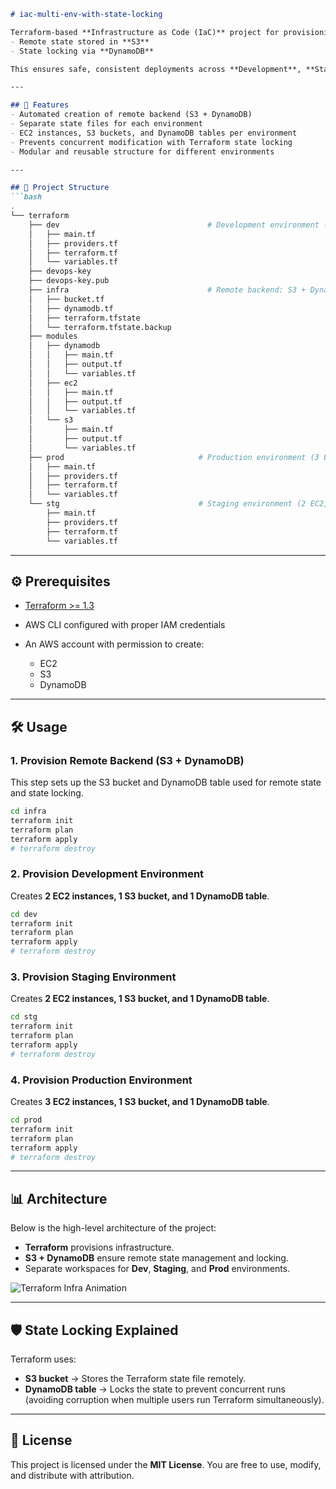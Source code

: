 ````markdown
# iac-multi-env-with-state-locking

Terraform-based **Infrastructure as Code (IaC)** project for provisioning **multi-environment AWS infrastructure** with:
- Remote state stored in **S3**
- State locking via **DynamoDB**

This ensures safe, consistent deployments across **Development**, **Staging**, and **Production** environments.

---

## 🚀 Features
- Automated creation of remote backend (S3 + DynamoDB)
- Separate state files for each environment
- EC2 instances, S3 buckets, and DynamoDB tables per environment
- Prevents concurrent modification with Terraform state locking
- Modular and reusable structure for different environments

---

## 📂 Project Structure
```bash
.
└── terraform
    ├── dev                                 # Development environment (2 EC2, S3, DynamoDB)
    │   ├── main.tf
    │   ├── providers.tf
    │   ├── terraform.tf
    │   └── variables.tf
    ├── devops-key
    ├── devops-key.pub
    ├── infra                               # Remote backend: S3 + DynamoDB for state locking
    │   ├── bucket.tf
    │   ├── dynamodb.tf
    │   ├── terraform.tfstate
    │   └── terraform.tfstate.backup
    ├── modules
    │   ├── dynamodb
    │   │   ├── main.tf
    │   │   ├── output.tf
    │   │   └── variables.tf
    │   ├── ec2
    │   │   ├── main.tf
    │   │   ├── output.tf
    │   │   └── variables.tf
    │   └── s3
    │       ├── main.tf
    │       ├── output.tf
    │       └── variables.tf
    ├── prod                              # Production environment (3 EC2, S3, DynamoDB)
    │   ├── main.tf
    │   ├── providers.tf
    │   ├── terraform.tf
    │   └── variables.tf
    └── stg                               # Staging environment (2 EC2, S3, DynamoDB)
        ├── main.tf
        ├── providers.tf
        ├── terraform.tf
        └── variables.tf

````

---

## ⚙️ Prerequisites

* [Terraform >= 1.3](https://www.terraform.io/downloads)
* AWS CLI configured with proper IAM credentials
* An AWS account with permission to create:

  * EC2
  * S3
  * DynamoDB

---

## 🛠️ Usage

### 1. Provision Remote Backend (S3 + DynamoDB)

This step sets up the S3 bucket and DynamoDB table used for remote state and state locking.

```bash
cd infra
terraform init
terraform plan
terraform apply
# terraform destroy
```

### 2. Provision Development Environment

Creates **2 EC2 instances, 1 S3 bucket, and 1 DynamoDB table**.

```bash
cd dev
terraform init
terraform plan
terraform apply
# terraform destroy
```

### 3. Provision Staging Environment

Creates **2 EC2 instances, 1 S3 bucket, and 1 DynamoDB table**.

```bash
cd stg
terraform init
terraform plan
terraform apply
# terraform destroy
```

### 4. Provision Production Environment

Creates **3 EC2 instances, 1 S3 bucket, and 1 DynamoDB table**.

```bash
cd prod
terraform init
terraform plan
terraform apply
# terraform destroy
```

---

## 📊 Architecture

Below is the high-level architecture of the project:

* **Terraform** provisions infrastructure.
* **S3 + DynamoDB** ensure remote state management and locking.
* Separate workspaces for **Dev**, **Staging**, and **Prod** environments.

![Terraform Infra Animation](./assets/infra_animation.gif)

---

## 🛡️ State Locking Explained

Terraform uses:

* **S3 bucket** → Stores the Terraform state file remotely.
* **DynamoDB table** → Locks the state to prevent concurrent runs (avoiding corruption when multiple users run Terraform simultaneously).

---

## 📜 License

This project is licensed under the **MIT License**. You are free to use, modify, and distribute with attribution.



